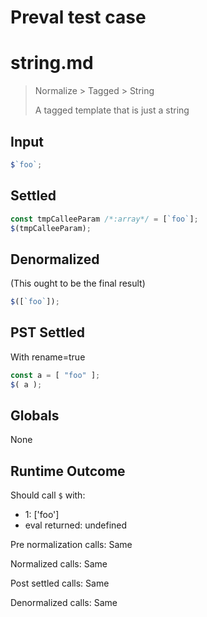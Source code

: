 # Preval test case

# string.md

> Normalize > Tagged > String
>
> A tagged template that is just a string

## Input

`````js filename=intro
$`foo`;
`````


## Settled


`````js filename=intro
const tmpCalleeParam /*:array*/ = [`foo`];
$(tmpCalleeParam);
`````


## Denormalized
(This ought to be the final result)

`````js filename=intro
$([`foo`]);
`````


## PST Settled
With rename=true

`````js filename=intro
const a = [ "foo" ];
$( a );
`````


## Globals


None


## Runtime Outcome


Should call `$` with:
 - 1: ['foo']
 - eval returned: undefined

Pre normalization calls: Same

Normalized calls: Same

Post settled calls: Same

Denormalized calls: Same
